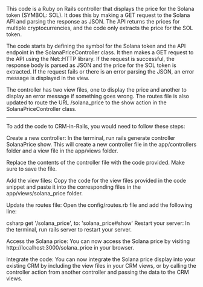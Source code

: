 This code is a Ruby on Rails controller that displays the price for the Solana token (SYMBOL: SOL). It does this by making a GET request to the Solana API and parsing the response as JSON. The API returns the prices for multiple cryptocurrencies, and the code only extracts the price for the SOL token.

The code starts by defining the symbol for the Solana token and the API endpoint in the SolanaPriceController class. It then makes a GET request to the API using the Net::HTTP library. If the request is successful, the response body is parsed as JSON and the price for the SOL token is extracted. If the request fails or there is an error parsing the JSON, an error message is displayed in the view.

The controller has two view files, one to display the price and another to display an error message if something goes wrong. The routes file is also updated to route the URL /solana_price to the show action in the SolanaPriceController class.


____________________________________________________________________________________________________
To add the code to CRM-in-Rails, you would need to follow these steps:

Create a new controller: In the terminal, run rails generate controller SolanaPrice show. This will create a new controller file in the app/controllers folder and a view file in the app/views folder.

Replace the contents of the controller file with the code provided. Make sure to save the file.

Add the view files: Copy the code for the view files provided in the code snippet and paste it into the corresponding files in the app/views/solana_price folder.

Update the routes file: Open the config/routes.rb file and add the following line:

csharp
get '/solana_price', to: 'solana_price#show'
Restart your server: In the terminal, run rails server to restart your server.

Access the Solana price: You can now access the Solana price by visiting http://localhost:3000/solana_price in your browser.

Integrate the code: You can now integrate the Solana price display into your existing CRM by including the view files in your CRM views, or by calling the controller action from another controller and passing the data to the CRM views.
